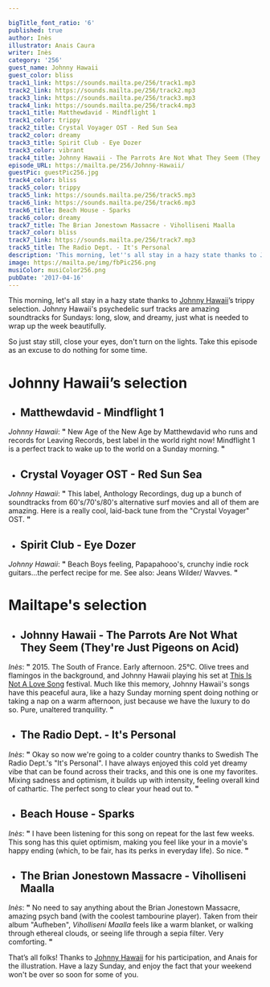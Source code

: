 ```yaml
---

bigTitle_font_ratio: '6'
published: true
author: Inès
illustrator: Anais Caura
writer: Inès
category: '256'
guest_name: Johnny Hawaii
guest_color: bliss
track1_link: https://sounds.mailta.pe/256/track1.mp3
track2_link: https://sounds.mailta.pe/256/track2.mp3
track3_link: https://sounds.mailta.pe/256/track3.mp3
track4_link: https://sounds.mailta.pe/256/track4.mp3
track1_title: Matthewdavid - Mindflight 1
track1_color: trippy
track2_title: Crystal Voyager OST - Red Sun Sea
track2_color: dreamy
track3_title: Spirit Club - Eye Dozer
track3_color: vibrant
track4_title: Johnny Hawaii - The Parrots Are Not What They Seem (They're Just Pigeons on Acid)
episode_URL: https://mailta.pe/256/Johnny-Hawaii/
guestPic: guestPic256.jpg
track4_color: bliss
track5_color: trippy
track5_link: https://sounds.mailta.pe/256/track5.mp3
track6_link: https://sounds.mailta.pe/256/track6.mp3
track6_title: Beach House - Sparks
track6_color: dreamy
track7_title: The Brian Jonestown Massacre - Viholliseni Maalla
track7_color: bliss
track7_link: https://sounds.mailta.pe/256/track7.mp3
track5_title: The Radio Dept. - It's Personal
description: 'This morning, let''s all stay in a hazy state thanks to Johnny Hawaii’s trippy selection. Johnny Hawaii''s psychedelic surf tracks are amazing soundtracks for Sundays: long, slow, and dreamy, just what is needed to wrap up the week beautifully. So stay still, close your eyes, don''t turn on the lights. Take this episode as being an excuse to do nothing for some time.'
image: https://mailta.pe/img/fbPic256.png
musiColor: musiColor256.png
pubDate: '2017-04-16'
---
```

This morning, let's all stay in a hazy state thanks to [Johnny Hawaii](https://www.facebook.com/johnnyhawaiiband/ "Facebook")’s trippy selection. Johnny Hawaii's psychedelic surf tracks are amazing soundtracks for Sundays: long, slow, and dreamy, just what is needed to wrap up the week beautifully.
<p>So just stay still, close your eyes, don't turn on the lights. Take this episode as an excuse to do nothing for some time.


# **Johnny Hawaii’s selection**

+ ## Matthewdavid - Mindflight 1
_Johnny Hawaii_: **"** New Age of the New Age by Matthewdavid who runs and records for Leaving Records, best label in the world right now! Mindflight 1 is a perfect track to wake up to the world on a Sunday morning. **"** 

+ ## Crystal Voyager OST - Red Sun Sea
_Johnny Hawaii_: **"** This label, Anthology Recordings, dug up a bunch of soundtracks from 60's/70's/80's alternative surf movies and all of them are amazing. Here is a really cool, laid-back tune from the "Crystal Voyager" OST. **"** 

+ ## Spirit Club - Eye Dozer
_Johnny Hawaii_: **"** Beach Boys feeling, Papapahooo's, crunchy indie rock guitars...the perfect recipe for me. See also: Jeans Wilder/ Wavves. **"** 



# Mailtape's selection

+ ## Johnny Hawaii - The Parrots Are Not What They Seem (They're Just Pigeons on Acid)
_Inès_: **"** 2015. The South of France. Early afternoon. 25°C. Olive trees and flamingos in the background, and Johnny Hawaii playing his set at [This Is Not A Love Song](https://thisisnotalovesong.fr/ "Website") festival. Much like this memory, Johnny Hawaii's songs have this peaceful aura, like a hazy Sunday morning spent doing nothing or taking a nap on a warm afternoon, just because we have the luxury to do so. Pure, unaltered tranquility. **"**  

+ ## The Radio Dept. - It's Personal
_Inès_: **"** Okay so now we're going to a colder country thanks to Swedish The Radio Dept.'s "It's Personal". I have always enjoyed this cold yet dreamy vibe that can be found across their tracks, and this one is one my favorites. Mixing sadness and optimism, it builds up with intensity, feeling overall kind of cathartic. The perfect song to clear your head out to. **"** 

+ ## Beach House - Sparks
_Inès_: **"** I have been listening for this song on repeat for the last few weeks. This song has this quiet optimism, making you feel like your in a movie's happy ending (which, to be fair, has its perks in everyday life). So nice. **"** 

+ ## The Brian Jonestown Massacre - Viholliseni Maalla
_Inès_: **"** No need to say anything about the Brian Jonestown Massacre, amazing psych band (with the coolest tambourine player). Taken from their album "Aufheben", _Viholliseni Maalla_ feels like a warm blanket, or walking through ethereal clouds, or seeing life through a sepia filter. Very comforting. **"** 


That’s all folks! Thanks to [Johnny Hawaii](https://www.facebook.com/johnnyhawaiiband/ "Facebook") for his participation, and Anais for the illustration. Have a lazy Sunday, and enjoy the fact that your weekend won't be over so soon for some of you. 
